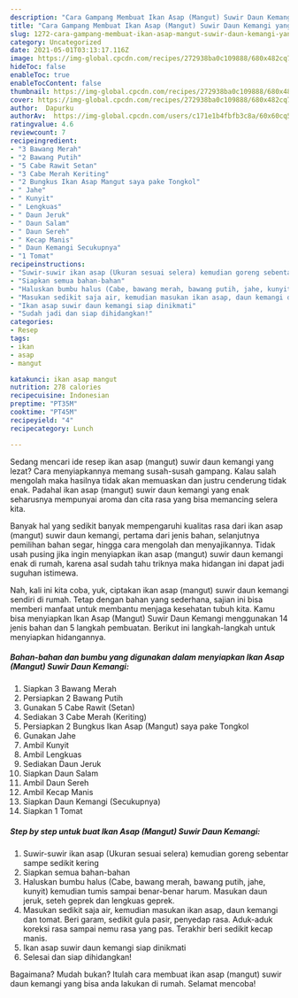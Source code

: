 ```yaml
---
description: "Cara Gampang Membuat Ikan Asap (Mangut) Suwir Daun Kemangi yang Lezat"
title: "Cara Gampang Membuat Ikan Asap (Mangut) Suwir Daun Kemangi yang Lezat"
slug: 1272-cara-gampang-membuat-ikan-asap-mangut-suwir-daun-kemangi-yang-lezat
category: Uncategorized
date: 2021-05-01T03:13:17.116Z
image: https://img-global.cpcdn.com/recipes/272938ba0c109888/680x482cq70/ikan-asap-mangut-suwir-daun-kemangi-foto-resep-utama.jpg
hideToc: false
enableToc: true
enableTocContent: false
thumbnail: https://img-global.cpcdn.com/recipes/272938ba0c109888/680x482cq70/ikan-asap-mangut-suwir-daun-kemangi-foto-resep-utama.jpg
cover: https://img-global.cpcdn.com/recipes/272938ba0c109888/680x482cq70/ikan-asap-mangut-suwir-daun-kemangi-foto-resep-utama.jpg
author:  Dapurku
authorAv:  https://img-global.cpcdn.com/users/c171e1b4fbfb3c8a/60x60cq50/avatar.jpg
ratingvalue: 4.6
reviewcount: 7
recipeingredient:
- "3 Bawang Merah"
- "2 Bawang Putih"
- "5 Cabe Rawit Setan"
- "3 Cabe Merah Keriting"
- "2 Bungkus Ikan Asap Mangut saya pake Tongkol"
- " Jahe"
- " Kunyit"
- " Lengkuas"
- " Daun Jeruk"
- " Daun Salam"
- " Daun Sereh"
- " Kecap Manis"
- " Daun Kemangi Secukupnya"
- "1 Tomat"
recipeinstructions:
- "Suwir-suwir ikan asap (Ukuran sesuai selera) kemudian goreng sebentar sampe sedikit kering"
- "Siapkan semua bahan-bahan"
- "Haluskan bumbu halus (Cabe, bawang merah, bawang putih, jahe, kunyit) kemudian tumis sampai benar-benar harum. Masukan daun jeruk, seteh geprek dan lengkuas geprek."
- "Masukan sedikit saja air, kemudian masukan ikan asap, daun kemangi dan tomat. Beri garam, sedikit gula pasir, penyedap rasa. Aduk-aduk koreksi rasa sampai nemu rasa yang pas. Terakhir beri sedikit kecap manis."
- "Ikan asap suwir daun kemangi siap dinikmati"
- "Sudah jadi dan siap dihidangkan!"
categories:
- Resep
tags:
- ikan
- asap
- mangut

katakunci: ikan asap mangut 
nutrition: 278 calories
recipecuisine: Indonesian
preptime: "PT35M"
cooktime: "PT45M"
recipeyield: "4"
recipecategory: Lunch

---
```



Sedang mencari ide resep ikan asap (mangut) suwir daun kemangi yang lezat? Cara menyiapkannya memang susah-susah gampang. Kalau salah mengolah maka hasilnya tidak akan memuaskan dan justru cenderung tidak enak. Padahal ikan asap (mangut) suwir daun kemangi yang enak seharusnya mempunyai aroma dan cita rasa yang bisa memancing selera kita.


Banyak hal yang sedikit banyak mempengaruhi kualitas rasa dari ikan asap (mangut) suwir daun kemangi, pertama dari jenis bahan, selanjutnya pemilihan bahan segar, hingga cara mengolah dan menyajikannya. Tidak usah pusing jika ingin menyiapkan ikan asap (mangut) suwir daun kemangi enak di rumah, karena asal sudah tahu triknya maka hidangan ini dapat jadi suguhan istimewa.




Nah, kali ini kita coba, yuk, ciptakan ikan asap (mangut) suwir daun kemangi sendiri di rumah. Tetap dengan bahan yang sederhana, sajian ini bisa memberi manfaat untuk membantu menjaga kesehatan tubuh kita. Kamu bisa menyiapkan Ikan Asap (Mangut) Suwir Daun Kemangi menggunakan 14 jenis bahan dan 5 langkah pembuatan. Berikut ini langkah-langkah untuk menyiapkan hidangannya.

<!--inarticleads1-->

##### Bahan-bahan dan bumbu yang digunakan dalam menyiapkan Ikan Asap (Mangut) Suwir Daun Kemangi:

1. Siapkan 3 Bawang Merah
1. Persiapkan 2 Bawang Putih
1. Gunakan 5 Cabe Rawit (Setan)
1. Sediakan 3 Cabe Merah (Keriting)
1. Persiapkan 2 Bungkus Ikan Asap (Mangut) saya pake Tongkol
1. Gunakan  Jahe
1. Ambil  Kunyit
1. Ambil  Lengkuas
1. Sediakan  Daun Jeruk
1. Siapkan  Daun Salam
1. Ambil  Daun Sereh
1. Ambil  Kecap Manis
1. Siapkan  Daun Kemangi (Secukupnya)
1. Siapkan 1 Tomat




<!--inarticleads2-->

##### Step by step untuk buat Ikan Asap (Mangut) Suwir Daun Kemangi:

1. Suwir-suwir ikan asap (Ukuran sesuai selera) kemudian goreng sebentar sampe sedikit kering
1. Siapkan semua bahan-bahan
1. Haluskan bumbu halus (Cabe, bawang merah, bawang putih, jahe, kunyit) kemudian tumis sampai benar-benar harum. Masukan daun jeruk, seteh geprek dan lengkuas geprek.
1. Masukan sedikit saja air, kemudian masukan ikan asap, daun kemangi dan tomat. Beri garam, sedikit gula pasir, penyedap rasa. Aduk-aduk koreksi rasa sampai nemu rasa yang pas. Terakhir beri sedikit kecap manis.
1. Ikan asap suwir daun kemangi siap dinikmati
1. Selesai dan siap dihidangkan!



Bagaimana? Mudah bukan? Itulah cara membuat ikan asap (mangut) suwir daun kemangi yang bisa anda lakukan di rumah. Selamat mencoba!
